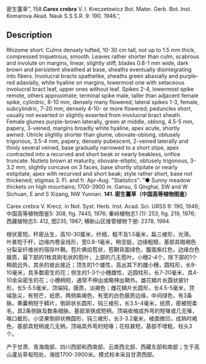 密生薹草",
158.**Carex crebra** V. I. Kreczetowicz Bot. Mater. Gerb. Bot. Inst. Komarova Akad. Nauk S.S.S.R. 9: 190. 1946.",

## Description
Rhizome short. Culms densely tufted, 10-30 cm tall, not up to 1.5 mm thick, compressed triquetrous, smooth. Leaves rather shorter than culm, scabrous and involute on margins, linear, slightly stiff, blades 0.8-1 mm wide, dark brown and persistent sheathed at base, sheaths eventually disintegrating into fibers. Involucral bracts spathelike, sheaths green abaxially and purple-red adaxially, white hyaline on margins, lowermost one with setaceous involucral bract leaf, upper ones without leaf. Spikes 2-4, lowermost spike remote, others approximate; terminal spike male, taller than adjacent female spike, cylindric, 8-10 mm, densely many flowered; lateral spikes 1-3, female, subcylindric, 7-20 mm, densely 4-10- or more flowered; peduncles short, usually not exserted or slightly exserted from involucral bract sheath. Female glumes purple-brown laterally, green at middle, oblong, 4.5-5 mm, papery, 3-veined, margins broadly white hyaline, apex acute, shortly awned. Utricle slightly shorter than glume, obovate-oblong, obtusely trigonous, 3.5-4 mm, papery, densely pubescent, 2-veined laterally and thinly several veined, base gradually narrowed to a short stipe, apex contracted into a recurved and short beak or nearly beakless, orifice truncate. Nutlets brown at maturity, obovate-elliptic, obtusely trigonous, 3-3.2 mm, slightly concave on 3 faces, base shortly stipitate or nearly estipitate, apex with recurved and short beak; style rather short, base not thickened; stigmas 3. Fl. and fr. Apr-Aug.
  "Statistics": "● Sunny meadow thickets on high mountains; 1700-3900 m. Gansu, S Qinghai, SW and W Sichuan, E and S Xizang, NW Yunnan.
**141. 密生薹草（中国高等植物图鉴）**

Carex crebra V. Krecz. in Not. Syst. Herb. Inst. Acad. Sci. URSS 9: 190, 1946; 中国高等植物图鉴5: 308, fig. 7445, 1976; 秦岭植物志1 (1): 253, fig. 219, 1976; 西藏植物志5: 412, 图235, 1987; 横断山区维管植物下册: 2378, 1994.

根状茎短。秆密丛生，高10-30厘米，纤细，粗不及1.5毫米，扁三棱形，光滑。叶甚短于秆，边缘内卷呈线形，宽0.8-1毫米，稍坚挺，边缘粗糙，基部具暗褐色分裂呈纤维状的宿存叶鞘。苞片佛焰苞状，苞鞘背面绿色，腹面紫红色，边缘白色膜质，最下部的1枚具刚毛状的苞叶，上部的几无苞叶。小穗2-4个，除下部的1个稍疏远外，其余的彼此接近；顶生的1个雄性，高出其下的雌小穗，圆柱形，长8-10毫米，具多数密生的花；侧生的1-3个小穗雌性，近圆柱形，长7-20毫米，具4-10余朵密生的花；小穗柄短，通常不伸出或略伸出鞘外。雄花鳞片长圆状披针形，长5-5.5毫米，顶端钝，膜质，淡褐色；雌花鳞片长圆形，长4.5-5毫米，顶端急尖，有短芒，纸质，两侧紫褐色，有宽的白色膜质边缘，中间绿色，有3条脉。果囊稍短于鳞片，倒卵状长圆形，钝三棱形，长3.5-4毫米，纸质，密被短柔毛，具2条侧脉及数条细脉，基部渐狭成短柄，顶端收缩成外弯的短喙或几无喙，喙口截形。小坚果倒卵状椭圆形，钝三棱形，长3-3.2毫米，棱面微凹，成熟时褐色，基部具短柄或几无柄，顶端具外弯的短喙；花柱甚短，基部不增粗，柱头3个。

产于甘肃、青海南部、四川西部和西南部、云南西北部、西藏东部和南部；生于高山灌丛草甸阳处，海拔1700-3900米。模式标本采自甘肃西部。
